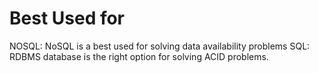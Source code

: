 # Best Used for

NOSQL: NoSQL is a best used for solving data availability problems
SQL: RDBMS database is the right option for solving ACID problems.